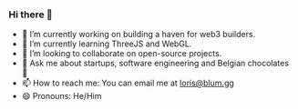 ### Hi there 👋


- 🔭 I’m currently working on building a haven for web3 builders.
- 🌱 I’m currently learning ThreeJS and WebGL.
- 👯 I’m looking to collaborate on open-source projects.
- 💬 Ask me about startups, software engineering and Belgian chocolates 🍫
- 📫 How to reach me: You can email me at loris@blum.gg
- 😄 Pronouns: He/Him

